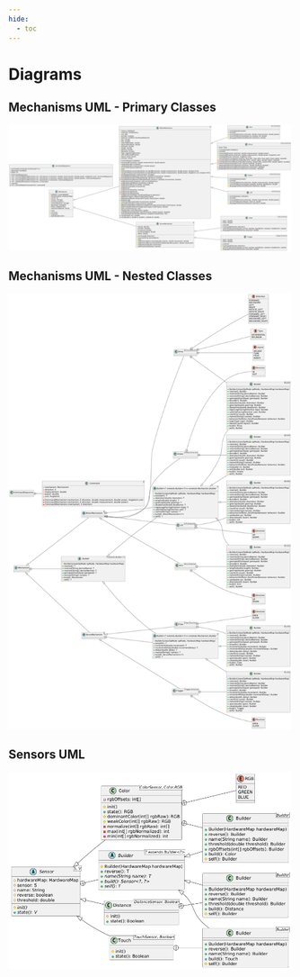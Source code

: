 ```yaml
---
hide:
  - toc
---
```


# Diagrams

## Mechanisms UML - Primary Classes
![Mechanisms UML - Primary Classes](./uml/out/mechanism.png)

## Mechanisms UML - Nested Classes
![Mechanisms UML - Nested Classes](./uml/out/nested.png)

## Sensors UML
![Sensors UML](./uml/out/sensor.png)